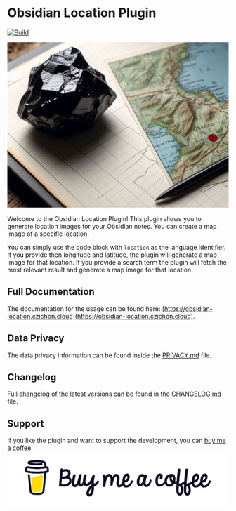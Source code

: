 # Obsidian Location Plugin

[![Build](https://github.com/aaronczichon/obsidian-location-plugin/actions/workflows/build.yml/badge.svg?branch=main)](https://github.com/aaronczichon/obsidian-location-plugin/actions/workflows/build.yml)

![Obsidian location image generated by ChatGPT](/docs/designer.png)

Welcome to the Obsidian Location Plugin! This plugin allows you to generate location images for your Obsidian notes. You can create a map image of a specific location.

You can simply use the code block with `location` as the language identifier. If you provide then longitude and latitude, the plugin will generate a map image for that location. If you provide a search term the plugin will fetch the most relevant result and generate a map image for that location.

## Full Documentation

The documentation for the usage can be found here: [https://obsidian-location.czichon.cloud](https://obsidian-location.czichon.cloud).

## Data Privacy

The data privacy information can be found inside the [PRIVACY.md](./PRIVACY.md) file.

## Changelog

Full changelog of the latest versions can be found in the [CHANGELOG.md](./CHANGELOG.md) file.

## Support

If you like the plugin and want to support the development, you can [buy me a coffee](https://buymeacoffee.com/aaronczichon.de).  
[![buy me a coffee](/docs/bmc.png)](https://buymeacoffee.com/aaronczichon.de)

